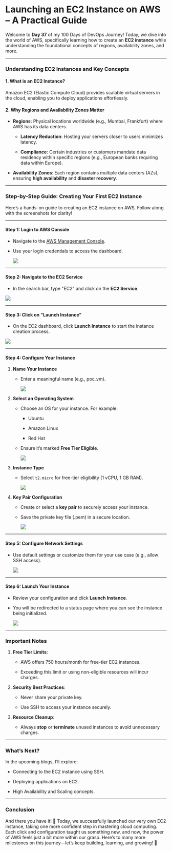 # Launching an EC2 Instance on AWS – A Practical Guide
Welcome to  **Day 37**  of my 100 Days of DevOps Journey! Today, we dive into the world of AWS, specifically learning how to create an  **EC2 instance**  while understanding the foundational concepts of regions, availability zones, and more.

----------

### [](https://100daysdevops.hashnode.dev/day-38-of-100-days-launching-an-ec2-instance-on-aws-a-practical-guide#heading-understanding-ec2-instances-and-key-concepts "Permalink")**Understanding EC2 Instances and Key Concepts**

#### [](https://100daysdevops.hashnode.dev/day-38-of-100-days-launching-an-ec2-instance-on-aws-a-practical-guide#heading-1-what-is-an-ec2-instance "Permalink")**1. What is an EC2 Instance?**

Amazon EC2 (Elastic Compute Cloud) provides scalable virtual servers in the cloud, enabling you to deploy applications effortlessly.

#### [](https://100daysdevops.hashnode.dev/day-38-of-100-days-launching-an-ec2-instance-on-aws-a-practical-guide#heading-2-why-regions-and-availability-zones-matter "Permalink")**2. Why Regions and Availability Zones Matter**

-   **Regions**: Physical locations worldwide (e.g., Mumbai, Frankfurt) where AWS has its data centers.
    
    -   **Latency Reduction**: Hosting your servers closer to users minimizes latency.
        
    -   **Compliance**: Certain industries or customers mandate data residency within specific regions (e.g., European banks requiring data within Europe).
        
-   **Availability Zones**: Each region contains multiple data centers (AZs), ensuring  **high availability**  and  **disaster recovery**.
    

----------

### [](https://100daysdevops.hashnode.dev/day-38-of-100-days-launching-an-ec2-instance-on-aws-a-practical-guide#heading-step-by-step-guide-creating-your-first-ec2-instance "Permalink")**Step-by-Step Guide: Creating Your First EC2 Instance**

Here’s a hands-on guide to creating an EC2 instance on AWS. Follow along with the screenshots for clarity!

----------

#### [](https://100daysdevops.hashnode.dev/day-38-of-100-days-launching-an-ec2-instance-on-aws-a-practical-guide#heading-step-1-login-to-aws-console "Permalink")**Step 1: Login to AWS Console**

-   Navigate to the  [AWS Management Console](https://aws.amazon.com/console/).
    
-   Use your login credentials to access the dashboard.
    
    ![](https://cdn.hashnode.com/res/hashnode/image/upload/v1732891274010/4a26452f-369e-4ce1-9573-28be32ec719d.png?auto=compress,format&format=webp)
    

----------

#### [](https://100daysdevops.hashnode.dev/day-38-of-100-days-launching-an-ec2-instance-on-aws-a-practical-guide#heading-step-2-navigate-to-the-ec2-service "Permalink")**Step 2: Navigate to the EC2 Service**

-   In the search bar, type "EC2" and click on the  **EC2 Service**.

![](https://cdn.hashnode.com/res/hashnode/image/upload/v1732891346013/d9083146-b456-47d1-b47f-50807b35d90a.png?auto=compress,format&format=webp)

----------

#### [](https://100daysdevops.hashnode.dev/day-38-of-100-days-launching-an-ec2-instance-on-aws-a-practical-guide#heading-step-3-click-on-launch-instance "Permalink")**Step 3: Click on "Launch Instance"**

-   On the EC2 dashboard, click  **Launch Instance**  to start the instance creation process.

![](https://cdn.hashnode.com/res/hashnode/image/upload/v1732891382331/4a76e437-77e5-4c1a-a9d2-ece943fe86e6.png?auto=compress,format&format=webp)

----------

#### [](https://100daysdevops.hashnode.dev/day-38-of-100-days-launching-an-ec2-instance-on-aws-a-practical-guide#heading-step-4-configure-your-instance "Permalink")**Step 4: Configure Your Instance**

1.  **Name Your Instance**
    
    -   Enter a meaningful name (e.g., poc_vm).
        
        ![](https://cdn.hashnode.com/res/hashnode/image/upload/v1732891435795/117e9e9e-1f48-4683-9e13-8a403c5c13cc.png?auto=compress,format&format=webp)
        

2.  **Select an Operating System**
    
    -   Choose an OS for your instance. For example:
        
        -   Ubuntu
            
        -   Amazon Linux
            
        -   Red Hat
            
    -   Ensure it’s marked  **Free Tier Eligible**.
        
        ![](https://cdn.hashnode.com/res/hashnode/image/upload/v1732891483306/126e16cb-acd2-4b90-9b6b-9df6a6b5c1c3.png?auto=compress,format&format=webp)
        

3.  **Instance Type**
    
    -   Select  `t2.micro`  for free-tier eligibility (1 vCPU, 1 GB RAM).
        
        ![](https://cdn.hashnode.com/res/hashnode/image/upload/v1732891516499/b5d7ae05-0ac5-4c0b-86b1-639880598cec.png?auto=compress,format&format=webp)
        

4.  **Key Pair Configuration**
    
    -   Create or select a  **key pair**  to securely access your instance.
        
    -   Save the private key file (.pem) in a secure location.
        
        ![](https://cdn.hashnode.com/res/hashnode/image/upload/v1732891545802/ffcc4466-52b9-4109-894c-0a86125ce3b0.png?auto=compress,format&format=webp)
        

----------

#### [](https://100daysdevops.hashnode.dev/day-38-of-100-days-launching-an-ec2-instance-on-aws-a-practical-guide#heading-step-5-configure-network-settings "Permalink")**Step 5: Configure Network Settings**

-   Use default settings or customize them for your use case (e.g., allow SSH access).
    
    ![](https://cdn.hashnode.com/res/hashnode/image/upload/v1732891580296/7ddee3a6-888e-46d7-99fd-8ea5cdd96cd7.png?auto=compress,format&format=webp)
    

----------

#### [](https://100daysdevops.hashnode.dev/day-38-of-100-days-launching-an-ec2-instance-on-aws-a-practical-guide#heading-step-6-launch-your-instance "Permalink")**Step 6: Launch Your Instance**

-   Review your configuration and click  **Launch Instance**.
    
-   You will be redirected to a status page where you can see the instance being initialized.
    
    ![](https://cdn.hashnode.com/res/hashnode/image/upload/v1732891614503/cabb5e8b-5321-47c9-a415-9792085dab25.png?auto=compress,format&format=webp)
    

----------

### [](https://100daysdevops.hashnode.dev/day-38-of-100-days-launching-an-ec2-instance-on-aws-a-practical-guide#heading-important-notes "Permalink")**Important Notes**

1.  **Free Tier Limits**:
    
    -   AWS offers 750 hours/month for free-tier EC2 instances.
        
    -   Exceeding this limit or using non-eligible resources will incur charges.
        
2.  **Security Best Practices**:
    
    -   Never share your private key.
        
    -   Use SSH to access your instance securely.
        
3.  **Resource Cleanup**:
    
    -   Always  **stop**  or  **terminate**  unused instances to avoid unnecessary charges.

----------

### [](https://100daysdevops.hashnode.dev/day-38-of-100-days-launching-an-ec2-instance-on-aws-a-practical-guide#heading-whats-next "Permalink")**What’s Next?**

In the upcoming blogs, I’ll explore:

-   Connecting to the EC2 instance using SSH.
    
-   Deploying applications on EC2.
    
-   High Availability and Scaling concepts.
    

----------

### [](https://100daysdevops.hashnode.dev/day-38-of-100-days-launching-an-ec2-instance-on-aws-a-practical-guide#heading-conclusion "Permalink")**Conclusion**

And there you have it! 🚀 Today, we successfully launched our very own EC2 instance, taking one more confident step in mastering cloud computing. Each click and configuration taught us something new, and now, the power of AWS feels just a bit more within our grasp. Here’s to many more milestones on this journey—let’s keep building, learning, and growing! 🌟
